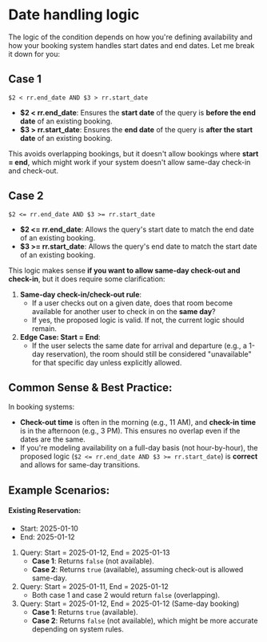 # Date handling logic

The logic of the condition depends on how you're defining availability and how your booking system handles start dates and end dates. Let me break it down for you:



## Case 1

```
$2 < rr.end_date AND $3 > rr.start_date
```

- **$2 < rr.end_date**: Ensures the **start date** of the query is **before the end date** of an existing booking.
- **$3 > rr.start_date**: Ensures the **end date** of the query is **after the start date** of an existing booking.

This avoids overlapping bookings, but it doesn't allow bookings where **start = end**, which might work if your system doesn't allow same-day check-in and check-out.



## Case 2

```
$2 <= rr.end_date AND $3 >= rr.start_date
```

- **$2 <= rr.end_date**: Allows the query's start date to match the end date of an existing booking.
- **$3 >= rr.start_date**: Allows the query's end date to match the start date of an existing booking.

This logic makes sense **if you want to allow same-day check-out and check-in**, but it does require some clarification:

1. **Same-day check-in/check-out rule**:
   - If a user checks out on a given date, does that room become available for another user to check in on the **same day**?
   - If yes, the proposed logic is valid. If not, the current logic should remain.
2. **Edge Case: Start = End**:
   - If the user selects the same date for arrival and departure (e.g., a 1-day reservation), the room should still be considered "unavailable" for that specific day unless explicitly allowed.



## Common Sense & Best Practice:

In booking systems:

- **Check-out time** is often in the morning (e.g., 11 AM), and **check-in time** is in the afternoon (e.g., 3 PM). This ensures no overlap even if the dates are the same.
- If you're modeling availability on a full-day basis (not hour-by-hour), the proposed logic (`$2 <= rr.end_date AND $3 >= rr.start_date`) is **correct** and allows for same-day transitions.



## Example Scenarios:

#### Existing Reservation:

- Start: 2025-01-10
- End: 2025-01-12

1. Query: Start = 2025-01-12, End = 2025-01-13
   - **Case 1**: Returns `false` (not available).
   - **Case 2**: Returns `true` (available), assuming check-out is allowed same-day.
2. Query: Start = 2025-01-11, End = 2025-01-12
   - Both case 1 and case 2 would return `false` (overlapping).
3. Query: Start = 2025-01-12, End = 2025-01-12 (Same-day booking)
   - **Case 1**: Returns `true` (available).
   - **Case 2**: Returns `false` (not available), which might be more accurate depending on system rules.

